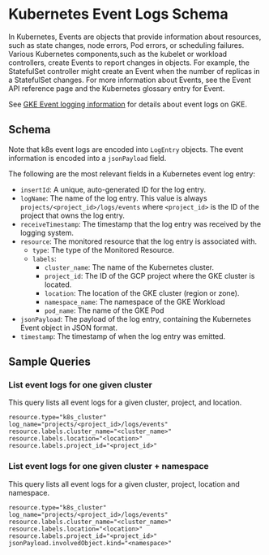 # Kubernetes Event Logs Schema

In Kubernetes, Events are objects that provide information about resources,
such as state changes, node errors, Pod errors, or scheduling failures.
Various Kubernetes components,such as the kubelet or workload controllers,
create Events to report changes in objects. For example, the StatefulSet
controller might create an Event when the number of replicas in a StatefulSet
changes. For more information about Events, see the Event API
reference page and the Kubernetes glossary entry for Event.

See [GKE Event logging information](https://cloud.google.com/kubernetes-engine/docs/how-to/view-logs#k8s-event-logs)
for details about event logs on GKE.

## Schema

Note that k8s event logs are encoded into `LogEntry` objects.
The event information is encoded into a `jsonPayload` field.

The following are the most relevant fields in a Kubernetes event log entry:

- `insertId`: A unique, auto-generated ID for the log entry.
- `logName`: The name of the log entry. This value is always `projects/<project_id>/logs/events`
  where `<project_id>` is the ID of the project that owns the log entry.
- `receiveTimestamp`: The timestamp that the log entry was received by the
  logging system.
- `resource`: The monitored resource that the log entry is associated with.
  - `type`: The type of the Monitored Resource.
  - `labels`:
    - `cluster_name`: The name of the Kubernetes cluster.
    - `project_id`: The ID of the GCP project where the GKE cluster is located.
    - `location`: The location of the GKE cluster (region or zone).
    - `namespace_name`: The namespace of the GKE Workload
    - `pod_name`: The name of the GKE Pod
- `jsonPayload`: The payload of the log entry, containing the Kubernetes 
  Event object in JSON format.
- `timestamp`: The timestamp of when the log entry was emitted.

## Sample Queries

### List event logs for one given cluster

This query lists all event logs for a given cluster, project, and location.

```lql
resource.type="k8s_cluster"
log_name="projects/<project_id>/logs/events"
resource.labels.cluster_name="<cluster_name>"
resource.labels.location="<location>"
resource.labels.project_id="<project_id>"
```

### List event logs for one given cluster + namespace

This query lists all event logs for a given cluster, project, location and namespace.

```lql
resource.type="k8s_cluster"
log_name="projects/<project_id>/logs/events"
resource.labels.cluster_name="<cluster_name>"
resource.labels.location="<location>"
resource.labels.project_id="<project_id>"
jsonPayload.involvedObject.kind="<namespace>"
```

